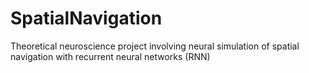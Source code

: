 # SpatialNavigation
Theoretical neuroscience project involving neural simulation of spatial navigation with recurrent neural networks (RNN)
